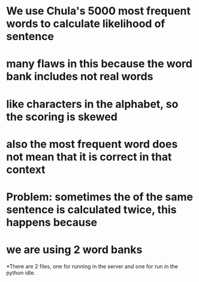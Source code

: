 # We use Chula's 5000 most frequent words to calculate likelihood of sentence
# many flaws in this because the word bank includes not real words
# like characters in the alphabet, so the scoring is skewed 
# also the most frequent word does not mean that it is correct in that context

# Problem: sometimes the of the same sentence is calculated twice, this happens because 
# we are using 2 word banks


*There are 2 files, one for running in the server and one for run in the python idle.
